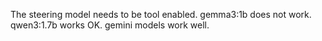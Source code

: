 The steering model needs to be tool enabled.
gemma3:1b does not work.
qwen3:1.7b works OK.
gemini models work well.
